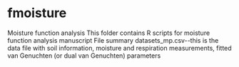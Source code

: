 # fmoisture
Moisture function analysis
This folder contains R scripts for moisture function analysis manuscript
File summary
datasets_mp.csv--this is the data file with soil information, moisture and respiration measurements, fitted van Genuchten (or dual van Genuchten) parameters
